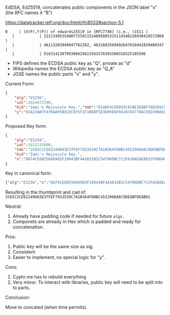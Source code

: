 
EdDSA, Ed25519, concatenates public components in the JSON label "x" (the RFC names it "B")


https://datatracker.ietf.org/doc/html/rfc8032#section-5.1

```
B     | (X(P),Y(P)) of edwards25519 in [RFC7748] (i.e., (1511 |
   |           | 22213495354007725011514095885315114540126930418572060 |
   |           | 46113283949847762202, 4631683569492647816942839400347 |
   |           | 516314130799386625622561578303360316525185596
```

- FIPS defines the ECDSA public key as "Q", private as "d"
- Wikipedia names the ECDSA public key as "Q_A"
- JOSE names the public parts "x" and "y". 

Current Form:
```JSON
{
	"alg":"ES256",
	"iat":1624472390,
	"kid":"Zami's Majuscule Key.","tmb":"0148F4CD9093C9CBE3E8BF78D3E6C9B824F11DD2F29E2B1A630DD1CE1E176CDD","x":"DA74CE685566D902F19943BF4A3832B1C54706DBC711FA36AEAEB932F80D4633",
	"y":"91A23AB7F476AAF6B5CDC6F5F1C1B6BF5E3D05E6F6626C94778AC05D3966E8E6"
}
```

Proposed Key form:
```JSON
{
	"alg":"ES256",
	"iat":1623132000,
	"tmb":"2C65C2CE62249683E37FEF7933539C7A1B364F80BC4552908A6C9DE8BFDEAB01",
	"kid":"Zami's Majuscule Key.",
	"x":"DA74CE685566D902F19943BF4A3832B1C54706DBC711FA36AEAEB932F80D463391A23AB7F476AAF6B5CDC6F5F1C1B6BF5E3D05E6F6626C94778AC05D3966E8E6",
}
```

Key in canonical form:
```JSON
{"alg":"ES256","x":"DA74CE685566D902F19943BF4A3832B1C54706DBC711FA36AEAEB932F80D463391A23AB7F476AAF6B5CDC6F5F1C1B6BF5E3D05E6F6626C94778AC05D3966E8E6"}
```

Resulting in the thumbprint and cad of:
`2C65C2CE62249683E37FEF7933539C7A1B364F80BC4552908A6C9DE8BFDEAB01`

Neutral:
1. Already have padding code if needed for future `algs`.
2. Componets are already in Hex which is padded and ready for concatenation. 

Pros:
1. Public key will be the same size as sig.  
2. Consistent
3. Easier to implement, no special logic for "y".  

Cons:
1. Cyphr.me has to rebuild everything
2. Very minor: To interact with libraries, public key will need to be split into to parts.


Conclusion:

Move to concated (when time permits).  